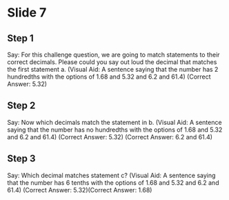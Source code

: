 # Slide 7

## Step 1

Say: For this challenge question, we are going to match statements to their correct decimals. Please could you say out loud the decimal that matches the first statement a. (Visual Aid: A sentence saying that the number has 2 hundredths with the options of 1.68 and 5.32 and 6.2 and 61.4) (Correct Answer: 5.32)

## Step 2

Say: Now which decimals match the statement in b. (Visual Aid: A sentence saying that the number has no hundredths with the options of 1.68 and 5.32 and 6.2 and 61.4) (Correct Answer: 5.32) (Correct Answer: 6.2 and 61.4)

## Step 3

Say: Which decimal matches statement c? (Visual Aid: A sentence saying that the number has 6 tenths with the options of 1.68 and 5.32 and 6.2 and 61.4) (Correct Answer: 5.32)(Correct Answer: 1.68)
